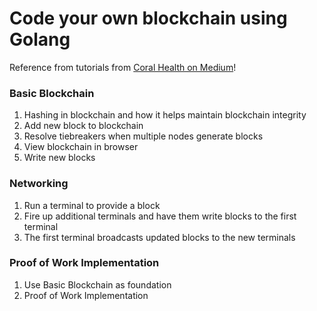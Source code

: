 # Code your own blockchain using Golang

Reference from tutorials from [Coral Health on Medium](https://medium.com/@mycoralhealth)!

### Basic Blockchain

1. Hashing in blockchain and how it helps maintain blockchain integrity
2. Add new block to blockchain
3. Resolve tiebreakers when multiple nodes generate blocks
4. View blockchain in browser
5. Write new blocks

### Networking

1. Run a terminal to provide a block
2. Fire up additional terminals and have them write blocks to the first terminal
3. The first terminal broadcasts updated blocks to the new terminals

### Proof of Work Implementation

1. Use Basic Blockchain as foundation
2. Proof of Work Implementation
